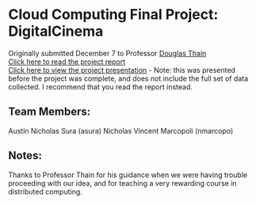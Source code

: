 # Cloud Computing Final Project: DigitalCinema
Originally submitted December 7 to Professor [Douglas Thain](https://www3.nd.edu/~dthain/)  
[Click here to read the project report](https://github.com/nmarcopo/digitalCinema/blob/master/digitalCinemaReport.pdf)  
[Click here to view the project presentation](https://docs.google.com/presentation/d/1VxT2b0ZwqAOY3ZgVTd71iYcCYE0QTPPLoDLLRPQ6eIs/edit?usp=sharing) - Note: this was presented before the project was complete, and does not include the full set of data collected. I recommend that you read the report instead.  

## Team Members:
Austin Nicholas Sura (asura)
Nicholas Vincent Marcopoli (nmarcopo)

## Notes:
Thanks to Professor Thain for his guidance when we were having trouble proceeding with our idea, and for teaching a very rewarding course in distributed computing.
